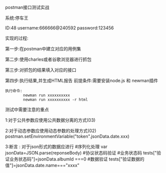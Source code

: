 postman接口测试实战

系统:停车王

ID:48
username:666666@240592
password:123456

实现的过程:

第一步:在postman中建立对应的用例集

第二步:使用charles或者谷歌浏览器进行抓包

第三步:对抓包的结果填入对应的接口

第四步:执行结果,并生成HTML报告
	前提条件:需要安装node.js 和 newman插件

	执行命令:
			newman run xxxxxxxxxx
			newman run xxxxxxxxxx -r html

测试中需要注意的重点

1:对于公共参数应使用公共数据分离的方式(03)

2:对于动态参数应使用动态参数的处理方式(02)  postman.setEnvironmentVariable("token".jsonData.date.xxx)
	
3:断言 : 
		对于json形式的数据应进行
		#序列化处理
		var jsonData=JSON.parse(reponseBody)
		#协议状态码验证
		#业务状态码
		tests["验证业务状态码"]=jsonData.albumId ===0
		#数据验证
		tests["验证数据的值"]=jsonData.date.name==="xxxx"



